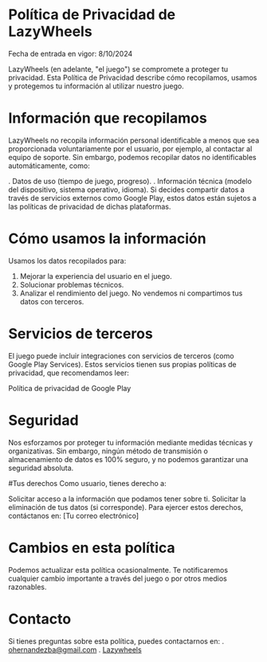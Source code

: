 # Política de Privacidad de LazyWheels
Fecha de entrada en vigor: 8/10/2024

LazyWheels (en adelante, "el juego") se compromete a proteger tu privacidad. Esta Política de Privacidad describe cómo recopilamos, usamos y protegemos tu información al utilizar nuestro juego.

# Información que recopilamos
LazyWheels no recopila información personal identificable a menos que sea proporcionada voluntariamente por el usuario, por ejemplo, al contactar al equipo de soporte. Sin embargo, podemos recopilar datos no identificables automáticamente, como:

. Datos de uso (tiempo de juego, progreso).
. Información técnica (modelo del dispositivo, sistema operativo, idioma).
Si decides compartir datos a través de servicios externos como Google Play, estos datos están sujetos a las políticas de privacidad de dichas plataformas.

# Cómo usamos la información
Usamos los datos recopilados para:

1. Mejorar la experiencia del usuario en el juego.
2. Solucionar problemas técnicos.
3. Analizar el rendimiento del juego.
No vendemos ni compartimos tus datos con terceros.

# Servicios de terceros
El juego puede incluir integraciones con servicios de terceros (como Google Play Services). Estos servicios tienen sus propias políticas de privacidad, que recomendamos leer:

Política de privacidad de Google Play
# Seguridad
Nos esforzamos por proteger tu información mediante medidas técnicas y organizativas. Sin embargo, ningún método de transmisión o almacenamiento de datos es 100% seguro, y no podemos garantizar una seguridad absoluta.

#Tus derechos
Como usuario, tienes derecho a:

Solicitar acceso a la información que podamos tener sobre ti.
Solicitar la eliminación de tus datos (si corresponde).
Para ejercer estos derechos, contáctanos en: [Tu correo electrónico]

# Cambios en esta política
Podemos actualizar esta política ocasionalmente. Te notificaremos cualquier cambio importante a través del juego o por otros medios razonables.

# Contacto
Si tienes preguntas sobre esta política, puedes contactarnos en:
. ohernandezba@gmail.com
. [Lazywheels](https://bugbit.itch.io/lazywheels)
